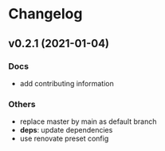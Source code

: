 # Changelog

## v0.2.1 (2021-01-04)

### Docs

- add contributing information

### Others

- replace master by main as default branch
- **deps**: update dependencies
- use renovate preset config
